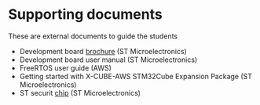# Supporting documents
These are external documents to guide the students

- Development board [brochure](b-l4s5i-iot01a.pdf) (ST Microelectronics)
- Development board user manual (ST Microelectronics)
- FreeRTOS user guide (AWS)
- Getting started with X-CUBE-AWS STM32Cube Expansion Package (ST Microelectronics)
- ST securit [chip](stsafe-a110.pdf) (ST Microelectronics)